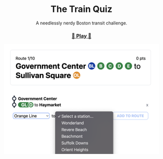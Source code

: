 <center>
  <h1>The Train Quiz</h1>

  A needlessly nerdy Boston transit challenge.

  <h3><a href="https://trains.clb.li">🚂 Play 🚂</a></h3>

  <img src="./src/screenshot.png" width="500" alt="screenshot" />
</center>
